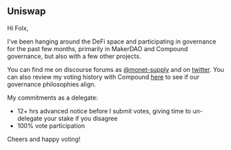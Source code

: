 ## Uniswap

Hi Folx,

I've been hanging around the DeFi space and participating in governance for the past few months, primarily in MakerDAO and Compound governance, but also with a few other projects.

You can find me on discourse forums as [@monet-supply](https://gov.uniswap.org/u/monet-supply) and on [twitter](https://twitter.com/MonetSupply). You can also review my voting history with Compound [here](https://compound.finance/governance/address/0x8d07d225a769b7af3a923481e1fdf49180e6a265) to see if our governance philosophies align.

My commitments as a delegate:

-   12+ hrs advanced notice before I submit votes, giving time to un-delegate your stake if you disagree
-   100% vote participation

Cheers and happy voting!
